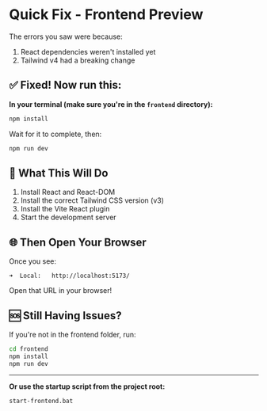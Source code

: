 # Quick Fix - Frontend Preview

The errors you saw were because:
1. React dependencies weren't installed yet
2. Tailwind v4 had a breaking change

## ✅ Fixed! Now run this:

**In your terminal (make sure you're in the `frontend` directory):**

```bash
npm install
```

Wait for it to complete, then:

```bash
npm run dev
```

## 🎉 What This Will Do

1. Install React and React-DOM
2. Install the correct Tailwind CSS version (v3)
3. Install the Vite React plugin
4. Start the development server

## 🌐 Then Open Your Browser

Once you see:
```
➜  Local:   http://localhost:5173/
```

Open that URL in your browser!

## 🆘 Still Having Issues?

If you're not in the frontend folder, run:
```bash
cd frontend
npm install
npm run dev
```

---

**Or use the startup script from the project root:**
```bash
start-frontend.bat
```

